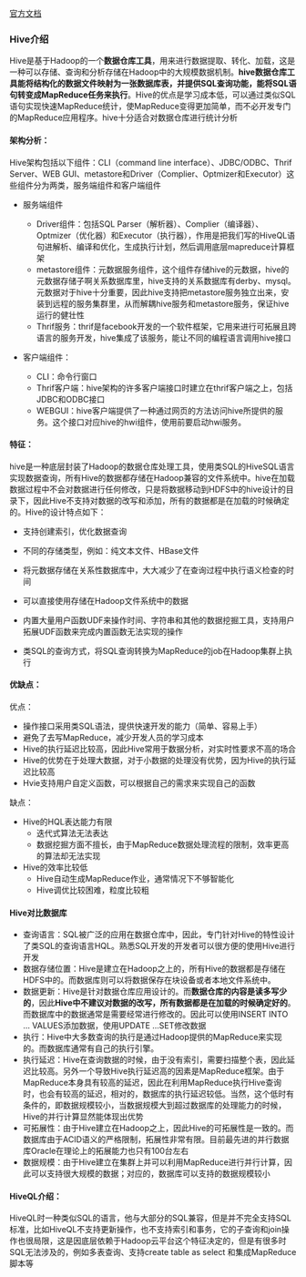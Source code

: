 [官方文档](https://hive.apache.org/)

### Hive介绍

​	Hive是基于Hadoop的一个**数据仓库工具**，用来进行数据提取、转化、加载，这是一种可以存储、查询和分析存储在Hadoop中的大规模数据机制。**hive数据仓库工具能将结构化的数据文件映射为一张数据库表，并提供SQL查询功能，能将SQL语句转变成MapReduce任务来执行**。Hive的优点是学习成本低，可以通过类似SQL语句实现快速MapReduce统计，使MapReduce变得更加简单，而不必开发专门的MapReduce应用程序。hive十分适合对数据仓库进行统计分析

#### 架构分析：

Hive架构包括以下组件：CLI（command line interface）、JDBC/ODBC、Thrif Server、WEB GUI、metastore和Driver（Complier、Optmizer和Executor）这些组件分为两类，服务端组件和客户端组件

- 服务端组件

  - Driver组件：包括SQL Parser（解析器）、Complier（编译器）、Optmizer（优化器）和Executor（执行器），作用是把我们写的HiveQL语句进解析、编译和优化，生成执行计划，然后调用底层mapreduce计算框架
  - metastore组件：元数据服务组件，这个组件存储hive的元数据，hive的元数据存储子啊关系数据库里，hive支持的关系数据库有derby、mysql。元数据对于hive十分重要，因此hive支持把metastore服务独立出来，安装到远程的服务集群里，从而解耦hive服务和metastore服务，保证hive运行的健壮性
  - Thrif服务：thrif是facebook开发的一个软件框架，它用来进行可拓展且跨语言的服务开发，hive集成了该服务，能让不同的编程语言调用hive接口

- 客户端组件：

  - CLI：命令行窗口
  - Thrif客户端：hive架构的许多客户端接口时建立在thrif客户端之上，包括JDBC和ODBC接口
  - WEBGUI：hive客户端提供了一种通过网页的方法访问hive所提供的服务。这个接口对应hive的hwi组件，使用前要启动hwi服务。

  

#### 特征：

hive是一种底层封装了Hadoop的数据仓库处理工具，使用类SQL的HiveSQL语言实现数据查询，所有Hive的数据都存储在Hadoop兼容的文件系统中。hive在加载数据过程中不会对数据进行任何修改，只是将数据移动到HDFS中的hive设计的目录下，因此Hive不支持对数据的改写和添加，所有的数据都是在加载的时候确定的。Hive的设计特点如下：

- 支持创建索引，优化数据查询

- 不同的存储类型，例如：纯文本文件、HBase文件

- 将元数据存储在关系性数据库中，大大减少了在查询过程中执行语义检查的时间

- 可以直接使用存储在Hadoop文件系统中的数据

- 内置大量用户函数UDF来操作时间、字符串和其他的数据挖掘工具，支持用户拓展UDF函数来完成内置函数无法实现的操作

- 类SQL的查询方式，将SQL查询转换为MapReduce的job在Hadoop集群上执行

#### 优缺点：

优点：

- 操作接口采用类SQL语法，提供快速开发的能力（简单、容易上手）
- 避免了去写MapReduce，减少开发人员的学习成本
- Hive的执行延迟比较高，因此Hive常用于数据分析，对实时性要求不高的场合
- Hive的优势在于处理大数据，对于小数据的处理没有优势，因为Hive的执行延迟比较高
- Hvie支持用户自定义函数，可以根据自己的需求来实现自己的函数

缺点：

- Hive的HQL表达能力有限
  - 迭代式算法无法表达
  - 数据挖掘方面不擅长，由于MapReduce数据处理流程的限制，效率更高的算法却无法实现
- Hive的效率比较低
  - Hive自动生成MapReduce作业，通常情况下不够智能化
  - Hive调优比较困难，粒度比较粗



#### Hive对比数据库

- 查询语言：SQL被广泛的应用在数据仓库中，因此，专门针对Hive的特性设计了类SQL的查询语言HQL。熟悉SQL开发的开发者可以很方便的使用Hive进行开发
- 数据存储位置：Hive是建立在Hadoop之上的，所有Hive的数据都是存储在HDFS中的。而数据库则可以将数据保存在块设备或者本地文件系统中。
- 数据更新：Hive是针对数据仓库应用设计的。而**数据仓库的内容是读多写少的**，因此**Hive中不建议对数据的改写，所有数据都是在加载的时候确定好的**。而数据库中的数据通常是需要经常进行修改的。因此可以使用INSERT INTO ... VALUES添加数据，使用UPDATE ...SET修改数据
- 执行：Hive中大多数查询的执行是通过Hadoop提供的MapReduce来实现的。而数据库通常有自己的执行引擎。
- 执行延迟：Hive在查询数据的时候，由于没有索引，需要扫描整个表，因此延迟比较高。另外一个导致Hive执行延迟高的因素是MapReduce框架。由于MapReduce本身具有较高的延迟，因此在利用MapReduce执行Hive查询时，也会有较高的延迟，相对的，数据库的执行延迟较低。当然，这个低时有条件的，即数据规模较小，当数据规模大到超过数据库的处理能力的时候，Hive的并行计算显然能体现出优势
- 可拓展性：由于Hive建立在Hadoop之上，因此Hive的可拓展性是一致的。而数据库由于ACID语义的严格限制，拓展性非常有限。目前最先进的并行数据库Oracle在理论上的拓展能力也只有100台左右
- 数据规模：由于Hive建立在集群上并可以利用MapReduce进行并行计算，因此可以支持很大规模的数据；对应的，数据库可以支持的数据规模较小

#### HiveQL介绍：

HiveQL时一种类似SQL的语言，他与大部分的SQL兼容，但是并不完全支持SQL标准，比如HiveQL不支持更新操作，也不支持索引和事务，它的子查询和join操作也很局限，这是因底层依赖于Hadoop云平台这个特征决定的，但是有很多时SQL无法涉及的，例如多表查询、支持create table as select 和集成MapReduce脚本等


